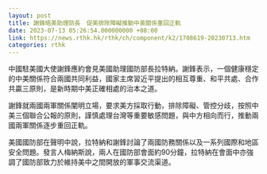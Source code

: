 ```yaml
---
layout: post
title: 謝鋒晤美助理防長　促美排除障礙推動中美關係重回正軌
date: 2023-07-13 05:26:54.000000000 +08:00
link: https://news.rthk.hk/rthk/ch/component/k2/1708619-20230713.htm
categories: rthk
---
```


中國駐美國大使謝鋒應約會見美國助理國防部長拉特納。謝鋒表示，一個健康穩定的中美關係符合兩國共同利益，國家主席習近平提出的相互尊重、和平共處、合作共贏三原則，是新時期中美正確相處的治本之道。

謝鋒就兩國兩軍關係闡明立場，要求美方採取行動，排除障礙、管控分歧，按照中美三個聯合公報的原則，謹慎處理台灣等重要敏感問題，與中方相向而行，推動兩國兩軍關係逐步重回正軌。

美國國防部在聲明中說，拉特納和謝鋒討論了兩國防務關係以及一系列國際和地區安全問題。發言人梅納斯說，兩人在國防部會面約90分鐘，拉特納在會面中亦強調了國防部致力於維持美中之間開放的軍事交流渠道。
